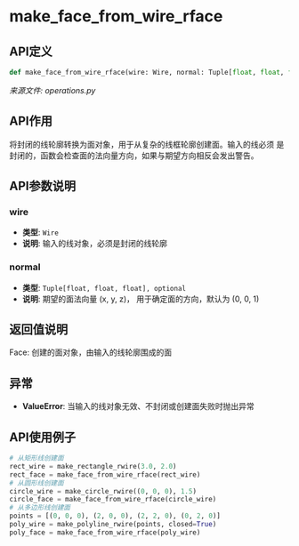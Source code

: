 # make_face_from_wire_rface

## API定义

```python
def make_face_from_wire_rface(wire: Wire, normal: Tuple[float, float, float] = (0, 0, 1)) -> Face
```

*来源文件: operations.py*

## API作用

将封闭的线轮廓转换为面对象，用于从复杂的线框轮廓创建面。输入的线必须
是封闭的，函数会检查面的法向量方向，如果与期望方向相反会发出警告。

## API参数说明

### wire

- **类型**: `Wire`
- **说明**: 输入的线对象，必须是封闭的线轮廓

### normal

- **类型**: `Tuple[float, float, float], optional`
- **说明**: 期望的面法向量 (x, y, z)， 用于确定面的方向，默认为 (0, 0, 1)

## 返回值说明

Face: 创建的面对象，由输入的线轮廓围成的面

## 异常

- **ValueError**: 当输入的线对象无效、不封闭或创建面失败时抛出异常

## API使用例子

```python
# 从矩形线创建面
rect_wire = make_rectangle_rwire(3.0, 2.0)
rect_face = make_face_from_wire_rface(rect_wire)
# 从圆形线创建面
circle_wire = make_circle_rwire((0, 0, 0), 1.5)
circle_face = make_face_from_wire_rface(circle_wire)
# 从多边形线创建面
points = [(0, 0, 0), (2, 0, 0), (2, 2, 0), (0, 2, 0)]
poly_wire = make_polyline_rwire(points, closed=True)
poly_face = make_face_from_wire_rface(poly_wire)
```
